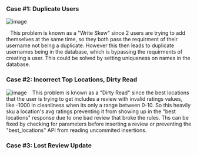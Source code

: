 ### Case #1: Duplicate Users
![image](https://github.com/user-attachments/assets/32a67bca-81ff-4272-b2df-871d0a086e14)
  
&ensp; This problem is known as a "Write Skew" since 2 users are trying to add themselves at the same time, so they both pass the requirment of their username not being a duplicate.
However this then leads to duplicate usernames being in the database, which is bypassing the requirments of creating a user. This could be solved by setting uniqueness on names in the database.


### Case #2: Incorrect Top Locations, Dirty Read
![image](https://github.com/user-attachments/assets/88415bf7-d501-41e7-bceb-f69c563c7b91)
&ensp; This problem is known as a "Dirty Read" since the best locations that the user is trying to get includes a review with invalid ratings values, like -1000 in cleanliness when its only a range between 0-10. So this heavily sku a location's avg ratings preventing it from showing up in the "best locations" response due to one bad review that broke the rules. Ths can be fixed by checking for parameters before inserting a review or preventing the "best_locations" API from reading uncommited insertions.


### Case #3: Lost Review Update

